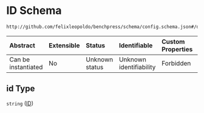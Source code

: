 # ID Schema

```txt
http://github.com/felixleopoldo/benchpress/schema/config.schema.json#/definitions/rand_bandmat/properties/id
```



| Abstract            | Extensible | Status         | Identifiable            | Custom Properties | Additional Properties | Access Restrictions | Defined In                                                       |
| :------------------ | :--------- | :------------- | :---------------------- | :---------------- | :-------------------- | :------------------ | :--------------------------------------------------------------- |
| Can be instantiated | No         | Unknown status | Unknown identifiability | Forbidden         | Allowed               | none                | [config.schema.json*](config.schema.json "open original schema") |

## id Type

`string` ([ID](config-definitions-random-band-matrix-properties-id.md))
